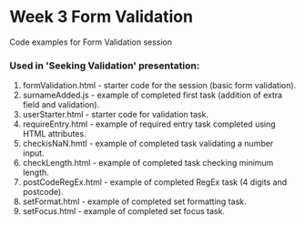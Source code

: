 # Week 3 Form Validation

Code examples for Form Validation session

### Used in 'Seeking Validation' presentation:
1. formValidation.html - starter code for the session (basic form validation).
1. surnameAdded.js - example of completed first task (addition of extra field and validation).
1. userStarter.html - starter code for validation task.
1. requireEntry.html - example of required entry task completed using HTML attributes.
1. checkisNaN.hmtl - example of completed task validating a number input.
1. checkLength.html - example of completed task checking minimum length.
1. postCodeRegEx.html - example of completed RegEx task (4 digits and postcode).
1. setFormat.html - example of completed set formatting task.
1. setFocus.html - example of completed set focus task.

